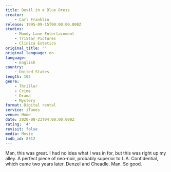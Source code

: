 ```yaml
---
title: Devil in a Blue Dress
creator:
    - Carl Franklin
release: 1995-09-15T00:00:00.000Z
studios:
    - Mundy Lane Entertainment
    - TriStar Pictures
    - Clinica Estetico
original_title: ''
original_language: en
language:
    - English
country:
    - United States
length: 102
genre:
    - Thriller
    - Crime
    - Drama
    - Mystery
format: Digital rental
service: iTunes
venue: Home
date: 2020-08-23T04:00:00.000Z
rating: '4'
revisit: false
media: Movie
tmdb_id: 8512
---
```


Man, this was great. I had no idea what I was in for, but this was right up my alley. A perfect piece of neo-noir, probably superior to L.A. Confidential, which came two years later. Denzel and Cheadle. Man. So good.
